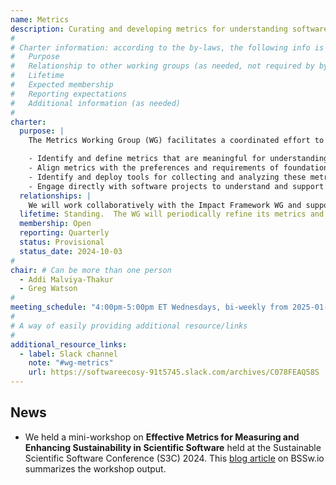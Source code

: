 ```yaml
---
name: Metrics
description: Curating and developing metrics for understanding software sustainability, quality and impact
#
# Charter information: according to the by-laws, the following info is expected:
#   Purpose
#   Relationship to other working groups (as needed, not required by by-laws)
#   Lifetime
#   Expected membership
#   Reporting expectations
#   Additional information (as needed)
#
charter:
  purpose: |
    The Metrics Working Group (WG) facilitates a coordinated effort to curate and develop metrics for understanding software sustainability, quality and impact from the perspective of scientific and research software. We will  leverage  research-backed analysis tools that will enable projects to collect and interpret these metrics for the long-term benefit of their software development efforts. Our goals are to:

    - Identify and define metrics that are meaningful for understanding software sustainability, quality and impact.
    - Align metrics with the preferences and requirements of foundations, grant-making bodies, and other stakeholders.
    - Identify and deploy tools for collecting and analyzing these metrics 
    - Engage directly with software projects to understand and support their specific needs with respect to relevant metrics.
  relationships: |
    We will work collaboratively with the Impact Framework WG and support their efforts in evaluating and reporting the outcomes of software projects through the use of metrics. Additionally, the Metrics WG will work with other relevant WGs and stakeholders to ensure broad utility and alignment of its outputs.
  lifetime: Standing.  The WG will periodically refine its metrics and set of tools as the needs of the community evolve.
  membership: Open
  reporting: Quarterly
  status: Provisional
  status_date: 2024-10-03
#
chair: # Can be more than one person
  - Addi Malviya-Thakur
  - Greg Watson
#
meeting_schedule: "4:00pm-5:00pm ET Wednesdays, bi-weekly from 2025-01-08"
#
# A way of easily providing additional resource/links
#
additional_resource_links:
  - label: Slack channel
    note: "#wg-metrics"
    url: https://softwareecosy-91t5745.slack.com/archives/C078FEAQ58S
---
```

## News

* We held a mini-workshop on **Effective Metrics for Measuring and Enhancing Sustainability in Scientific Software** held at the Sustainable Scientific Software Conference (S3C) 2024. This [blog article](https://bssw.io/blog_posts/effective-metrics-for-measuring-and-enhancing-sustainability-in-scientific-software) on BSSw.io summarizes the workshop output.